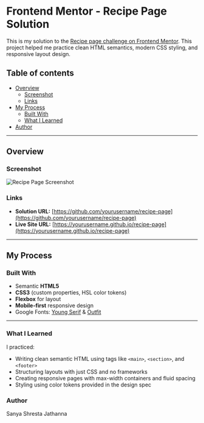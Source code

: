 # Frontend Mentor - Recipe Page Solution

This is my solution to the [Recipe page challenge on Frontend Mentor](https://www.frontendmentor.io/challenges/recipe-page-KiTsR8QQKm). This project helped me practice clean HTML semantics, modern CSS styling, and responsive layout design.

## Table of contents

- [Overview](#overview)
  - [Screenshot](#screenshot)
  - [Links](#links)
- [My Process](#my-process)
  - [Built With](#built-with)
  - [What I Learned](#what-i-learned)
- [Author](#author)

---

## Overview

### Screenshot

![Recipe Page Screenshot](./screenshot.jpg)

### Links

- **Solution URL:** [https://github.com/yourusername/recipe-page](https://github.com/yourusername/recipe-page)
- **Live Site URL:** [https://yourusername.github.io/recipe-page](https://yourusername.github.io/recipe-page)

---

## My Process

### Built With

- Semantic **HTML5**
- **CSS3** (custom properties, HSL color tokens)
- **Flexbox** for layout
- **Mobile-first** responsive design
- Google Fonts: [Young Serif](https://fonts.google.com/specimen/Young+Serif) & [Outfit](https://fonts.google.com/specimen/Outfit)

---

### What I Learned

I practiced:

- Writing clean semantic HTML using tags like `<main>`, `<section>`, and `<footer>`
- Structuring layouts with just CSS and no frameworks
- Creating responsive pages with max-width containers and fluid spacing
- Styling using color tokens provided in the design spec

### Author
Sanya Shresta Jathanna
